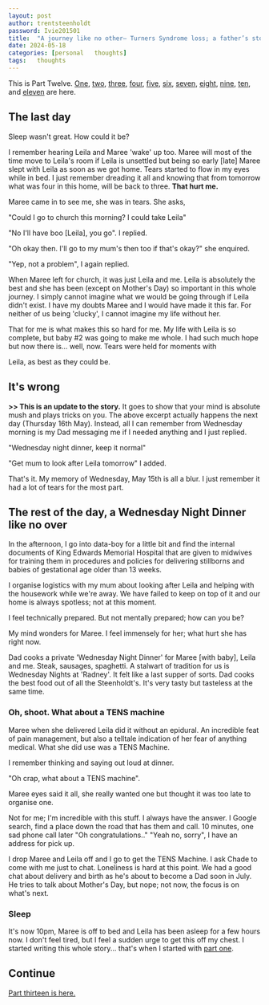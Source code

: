 ```yaml
---
layout: post
author: trentsteenholdt
password: Ivie201501
title:  "A journey like no other– Turners Syndrome loss; a father’s story #12"
date: 2024-05-18
categories: [personal   thoughts]
tags:   thoughts
---
```


This is Part Twelve. [One](/2024/05/16/a-journey-like-no-other-turner-syndrome-loss-a-fathers-story-1/), [two](/2024/05/16/a-journey-like-no-other-turner-syndrome-loss-a-fathers-story-2/), [three](/2024/05/16/a-journey-like-no-other-turner-syndrome-loss-a-fathers-story-3/), [four](/2024/05/16/a-journey-like-no-other-turner-syndrome-loss-a-fathers-story-4/), [five](/2024/05/16/a-journey-like-no-other-turner-syndrome-loss-a-fathers-story-5/), [six](/2024/05/16/a-journey-like-no-other-turner-syndrome-loss-a-fathers-story-6/), [seven](/2024/05/16/a-journey-like-no-other-turner-syndrome-loss-a-fathers-story-7/), [eight](/2024/05/16/a-journey-like-no-other-turner-syndrome-loss-a-fathers-story-8/), [nine](/2024/05/16/a-journey-like-no-other-turner-syndrome-loss-a-fathers-story-9/), [ten](/2024/05/16/a-journey-like-no-other-turner-syndrome-loss-a-fathers-story-10/), and [eleven](/2024/05/18/a-journey-like-no-other-turner-syndrome-loss-a-fathers-story-11/) are here.

## The last day

Sleep wasn't great. How could it be?

I remember hearing Leila and Maree 'wake' up too. Maree will most of the time move to Leila's room if Leila is unsettled but being so early [late] Maree slept with Leila as soon as we got home. Tears started to flow in my eyes while in bed. I just remember dreading it all and knowing that from tomorrow what was four in this home, will be back to three. **That hurt me.**

Maree came in to see me, she was in tears. She asks,

"Could I go to church this morning? I could take Leila"

"No I'll have boo [Leila], you go". I replied.

"Oh okay then. I'll go to my mum's then too if that's okay?" she enquired.

"Yep, not a problem", I again replied.

When Maree left for church, it was just Leila and me. Leila is absolutely the best and she has been (except on Mother's Day) so important in this whole journey. I simply cannot imagine what we would be going through if Leila didn't exist. I have my doubts Maree and I would have made it this far. For neither of us being 'clucky', I cannot imagine my life without her.

That for me is what makes this so hard for me. My life with Leila is so complete, but baby #2 was going to make me whole. I had such much hope but now there is... well, now. Tears were held for moments with

Leila, as best as they could be.

## It's wrong

**\>> This is an update to the story.** It goes to show that your mind is absolute mush and plays tricks on you. The above excerpt actually happens the next day (Thursday 16th May). Instead, all I can remember from Wednesday morning is my Dad messaging me if I needed anything and I just replied.

"Wednesday night dinner, keep it normal"

"Get mum to look after Leila tomorrow" I added.

That's it. My memory of Wednesday, May 15th is all a blur. I just remember it had a lot of tears for the most part.

## The rest of the day, a Wednesday Night Dinner like no over

In the afternoon, I go into data-boy for a little bit and find the internal documents of King Edwards Memorial Hospital that are given to midwives for training them in procedures and policies for delivering stillborns and babies of gestational age older than 13 weeks.

I organise logistics with my mum about looking after Leila and helping with the housework while we're away. We have failed to keep on top of it and our home is always spotless; not at this moment.

I feel technically prepared. But not mentally prepared; how can you be?

My mind wonders for Maree. I feel immensely for her; what hurt she has right now.

Dad cooks a private 'Wednesday Night Dinner' for Maree [with baby], Leila and me. Steak, sausages, spaghetti. A stalwart of tradition for us is Wednesday Nights at 'Radney'. It felt like a last supper of sorts. Dad cooks the best food out of all the Steenholdt's. It's very tasty but tasteless at the same time.

### Oh, shoot. What about a TENS machine

Maree when she delivered Leila did it without an epidural. An incredible feat of pain management, but also a telltale indication of her fear of anything medical. What she did use was a TENS Machine.

I remember thinking and saying out loud at dinner.

"Oh crap, what about a TENS machine".

Maree eyes said it all, she really wanted one but thought it was too late to organise one.

Not for me; I'm incredible with this stuff. I always have the answer. I Google search, find a place down the road that has them and call. 10 minutes, one sad phone call later "Oh congratulations.." "Yeah no, sorry", I have an address for pick up.

I drop Maree and Leila off and I go to get the TENS Machine. I ask Chade to come with me just to chat. Loneliness is hard at this point. We had a good chat about delivery and birth as he's about to become a Dad soon in July. He tries to talk about Mother's Day, but nope; not now, the focus is on what's next.

### Sleep

It's now 10pm, Maree is off to bed and Leila has been asleep for a few hours now. I don't feel tired, but I feel a sudden urge to get this off my chest. I started writing this whole story... that's when I started with [part one](/2024/05/16/a-journey-like-no-other-turner-syndrome-loss-a-fathers-story-1/).

## Continue

[Part thirteen is here.](/2024/05/19/a-journey-like-no-other-turner-syndrome-loss-a-fathers-story-13/)

